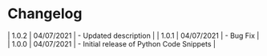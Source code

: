 # Changelog

| 1.0.2 | 04/07/2021 | - Updated description |
| 1.0.1 | 04/07/2021 | - Bug Fix |
| 1.0.0 | 04/07/2021 | - Initial release of Python Code Snippets |
